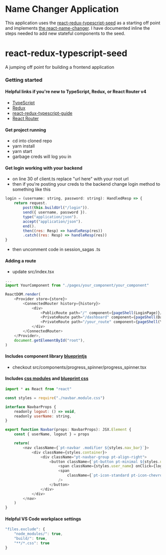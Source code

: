 # Name Changer Application 
This application uses the [react-redux-typescript-seed](https://github.com/olioapps/react-redux-typescript-seed) as a starting off point and implements [the react-name-changer](https://github.com/olioapps/onboarding/tree/master/react-name-changer). I have documented inline the steps needed to add new stateful components to the seed.  

# react-redux-typescript-seed
A jumping off point for building a frontend application

### Getting started

#### Helpful links if you're new to TypeScript, Redux, or React Router v4
- [TypeScript](https://github.com/Microsoft/TypeScript-React-Starter#creating-a-component)
- [Redux](http://redux.js.org/#watch-the-30-free-videos)
- [react-redux-typescript-guide](https://github.com/piotrwitek/react-redux-typescript-guide#react)
- [React Router](https://reacttraining.com/react-router/web/guides/philosophy)

#### Get project running
- cd into cloned repo
- yarn install
- yarn start
- garbage creds will log you in

#### Get login working with your backend
- on line 30 of client.ts replace "url here" with your root url
- then if you're posting your creds to the backend change login method to something like this
```js
login = (username: string, password: string): HandledResp => {
    return request.
        post(this.buildUrl("/login")).
        send({ username, password }).
        type("application/json").
        accept("application/json").
        end().
        then((res: Resp) => handleResp(res))
        .catch((res: Resp) => handleResp(res))
}
```
- then uncomment code in session_sagas .ts

#### Adding a route
- update src/index.tsx
```js
...
import YourComponent from "./pages/your_component/your_component"

ReactDOM.render(
    <Provider store={store}>
        <ConnectedRouter history={history}>
            <div>
                <PublicRoute path="/" component={pageShell(LoginPage)}/>
                <PrivateRoute path="/dashboard" component={pageShell(Dashboard)}/>
                <PrivateRoute path="/your_route" component={pageShell(YourComponent)}/>
            </div>
        </ConnectedRouter>
    </Provider>,
    document.getElementById("root"),
)
```

#### Includes component library [blueprintjs](http://blueprintjs.com//docs/)
- checkout src/components/progress_spinner/progress_spinner.tsx

#### Includes [css modules](https://github.com/gajus/react-css-modules/blob/master/README.md#css-modules) and [blueprint css](http://blueprintjs.com//docs/#core/components/navbar.css-api)

```js
import * as React from "react"

const styles = require("./navbar.module.css")

interface NavbarProps {
    readonly logout: () => void,
    readonly userName: string,
}

export function Navbar(props: NavbarProps): JSX.Element {
    const { userName, logout } = props

    return(
        <nav className={`pt-navbar .modifier ${styles.nav_bar}`}>
            <div className={styles.container}>
                <div className="pt-navbar-group pt-align-right">
                    <button className={`pt-button pt-minimal ${styles.user_menu}`}>
                        <span className={styles.user_name} onClick={logout}>{userName}</span>
                        <span
                            className={`pt-icon-standard pt-icon-chevron-down ${styles.user_menu_chevron}`}
                        />
                    </button>
                </div>
            </div>
        </nav>
    )
}
```

#### Helpful VS Code workplace settings
```js
"files.exclude": {
    "node_modules/": true,
    "build/": true,
    "**/*.css": true
}
```